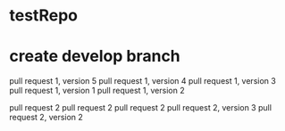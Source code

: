 # testRepo

# create develop branch

pull request 1, version 5
pull request 1, version 4
pull request 1, version 3
pull request 1, version 1
pull request 1, version 2

pull request 2
pull request 2
pull request 2
pull request 2, version 3
pull request 2, version 2